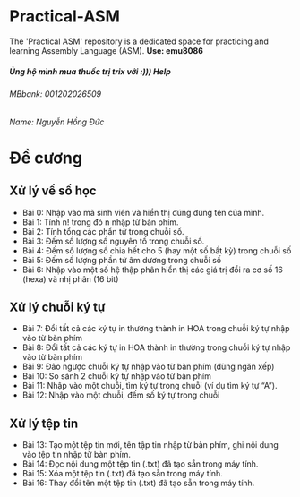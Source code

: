 # Practical-ASM
The 'Practical ASM' repository is a dedicated space for practicing and learning Assembly Language (ASM).
**Use: emu8086**

##### Ủng hộ mình mua thuốc trị trix với :))) Help
###### MBbank: 001202026509
###### Name: Nguyễn Hồng Đức

# Đề cương
## Xử lý về số học
* Bài 0: Nhập vào mã sinh viên và hiển thị đúng đúng tên của mình.
* Bài 1: Tính n! trong đó n nhập từ bàn phím.
* Bài 2: Tính tổng các phần tử trong chuỗi số.
* Bài 3: Đếm số lượng số nguyên tố trong chuỗi số.
* Bài 4: Đếm số lượng số chia hết cho 5 (hay một số bất kỳ) trong chuỗi số
* Bài 5: Đếm số lượng phần tử âm dương trong chuỗi số
* Bài 6: Nhập vào một số hệ thập phân hiển thị các giá trị đổi ra cơ số 16 (hexa) và nhị phân (16 bit)
## Xử lý chuỗi ký tự
* Bài 7: Đổi tất cả các ký tự in thường thành in HOA trong chuỗi ký tự nhập vào từ bàn phím
* Bài 8: Đổi tất cả các ký tự in HOA thành in thường trong chuỗi ký tự nhập vào từ bàn phím
* Bài 9: Đảo ngược chuỗi ký tự nhập vào từ bàn phím (dùng ngăn xếp)
* Bài 10: So sánh 2 chuỗi ký tự nhập vào từ bàn phím
* Bài 11: Nhập vào một chuỗi, tìm ký tự trong chuỗi (ví dụ tìm ký tự “A”).
* Bài 12: Nhập vào một chuỗi, đếm số ký tự trong chuỗi
## Xử lý tệp tin
* Bài 13: Tạo một tệp tin mới, tên tập tin nhập từ bàn phím, ghi nội dung vào tệp tin nhập từ bàn phím.
* Bài 14: Đọc nội dung một tệp tin (.txt) đã tạo sẵn trong máy tính.
* Bài 15: Xóa một tệp tin (.txt) đã tạo sẵn trong máy tính.
* Bài 16: Thay đổi tên một tệp tin (.txt) đã tạo sẵn trong máy tính.
